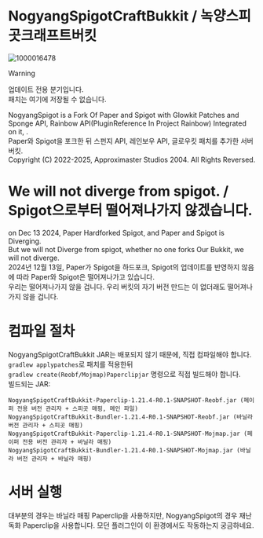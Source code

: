 # NogyangSpigotCraftBukkit / 녹양스피곳크래프트버킷
![1000016478](https://github.com/user-attachments/assets/ca90d992-5590-4373-8e49-16e0610cf991)

> [!WARNING]
업데이트 전용 분기입니다. <br>
패치는 여기에 저장될 수 없습니다. <br>


NogyangSpigot is a Fork Of Paper and Spigot with Glowkit Patches and Sponge API, Rainbow API(PluginReference In Project Rainbow) Integrated on it, .\
Paper와 Spigot을 포크한 뒤 스펀지 API, 레인보우 API, 글로우킷 패치를 추가한 서버 버킷.\
Copyright (C) 2022-2025, Approximaster Studios 2004. All Rights Reversed.
 

# We will not diverge from spigot. / Spigot으로부터 떨어져나가지 않겠습니다.
on Dec 13 2024, Paper Hardforked Spigot, and Paper and Spigot is Diverging.\
But we will not Diverge from spigot, whether no one forks Our Bukkit, we will not diverge.\
2024년 12월 13일, Paper가 Spigot을 하드포크, Spigot의 업데이트를 반영하지 않음에 따라 Paper와 Spigot은 떨어져나가고 있습니다.\
우리는 떨어져나가지 않을 겁니다. 우리 버킷의 자기 버전 만드는 이 없더래도 떨어져나가지 않을 겁니다.

# 컴파일 절차
NogyangSpigotCraftBukkit JAR는 배포되지 않기 때문에, 직접 컴파일해야 합니다.\
`gradlew applypatches`로 패치를 적용한뒤\
`gradlew create(Reobf/Mojmap)Paperclipjar` 명령으로 직접 빌드해야 합니다.\
빌드되는 JAR:
```
NogyangSpigotCraftBukkit-Paperclip-1.21.4-R0.1-SNAPSHOT-Reobf.jar (페이퍼 전용 버전 관리자 + 스피곳 매핑, 메인 파일)
NogyangSpigotCraftBukkit-Bundler-1.21.4-R0.1-SNAPSHOT-Reobf.jar (바닐라 버전 관리자 + 스피곳 매핑)
NogyangSpigotCraftBukkit-Paperclip-1.21.4-R0.1-SNAPSHOT-Mojmap.jar (페이퍼 전용 버전 관리자 + 바닐라 매핑)
NogyangSpigotCraftBukkit-Bundler-1.21.4-R0.1-SNAPSHOT-Mojmap.jar (바닐라 버전 관리자 + 바닐라 매핑)
```

# 서버 실행
대부분의 경우는 바닐라 매핑 Paperclip을 사용하지만, NogyangSpigot의 경우 재난독화 Paperclip을 사용합니다. 모던 플러그인이 이 환경에서도 작동하는지 궁금하네요.
